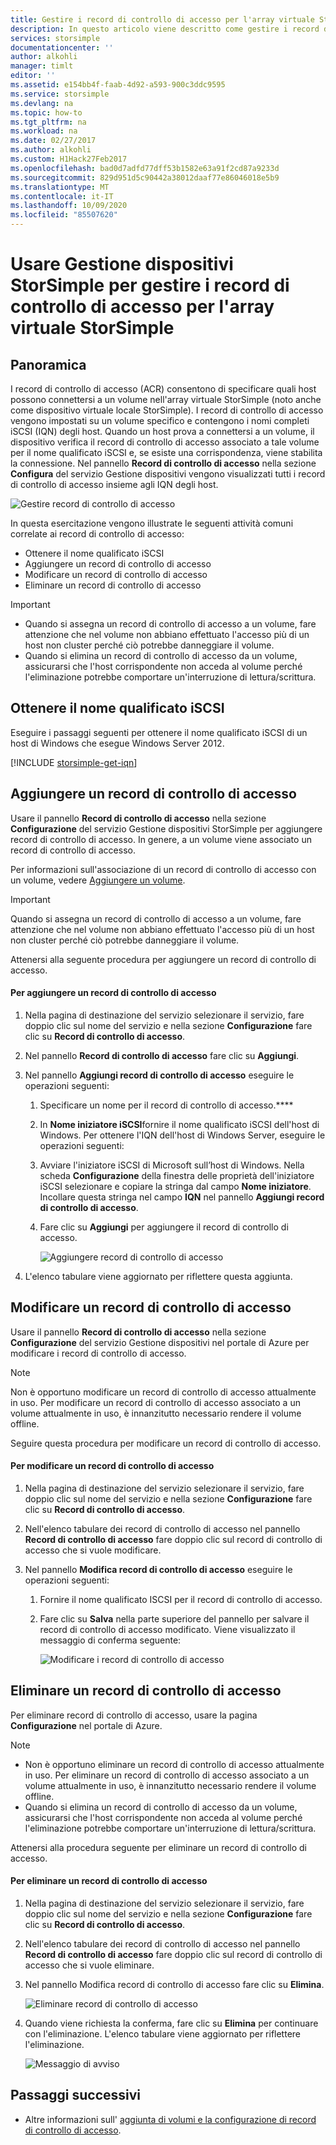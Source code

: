 ```yaml
---
title: Gestire i record di controllo di accesso per l'array virtuale StorSimple | Documentazione Microsoft
description: In questo articolo viene descritto come gestire i record di controllo di accesso (ACR) che consentono di specificare quali host possono connettersi a un volume nell'array virtuale StorSimple.
services: storsimple
documentationcenter: ''
author: alkohli
manager: timlt
editor: ''
ms.assetid: e154bb4f-faab-4d92-a593-900c3ddc9595
ms.service: storsimple
ms.devlang: na
ms.topic: how-to
ms.tgt_pltfrm: na
ms.workload: na
ms.date: 02/27/2017
ms.author: alkohli
ms.custom: H1Hack27Feb2017
ms.openlocfilehash: bad0d7adfd77dff53b1582e63a91f2cd87a9233d
ms.sourcegitcommit: 829d951d5c90442a38012daaf77e86046018e5b9
ms.translationtype: MT
ms.contentlocale: it-IT
ms.lasthandoff: 10/09/2020
ms.locfileid: "85507620"
---
```

# <a name="use-storsimple-device-manager-to-manage-access-control-records-for-storsimple-virtual-array"></a>Usare Gestione dispositivi StorSimple per gestire i record di controllo di accesso per l'array virtuale StorSimple

## <a name="overview"></a>Panoramica

I record di controllo di accesso (ACR) consentono di specificare quali host possono connettersi a un volume nell'array virtuale StorSimple (noto anche come dispositivo virtuale locale StorSimple). I record di controllo di accesso vengono impostati su un volume specifico e contengono i nomi completi iSCSI (IQN) degli host. Quando un host prova a connettersi a un volume, il dispositivo verifica il record di controllo di accesso associato a tale volume per il nome qualificato iSCSI e, se esiste una corrispondenza, viene stabilita la connessione. Nel pannello **Record di controllo di accesso** nella sezione **Configura** del servizio Gestione dispositivi vengono visualizzati tutti i record di controllo di accesso insieme agli IQN degli host.

![Gestire record di controllo di accesso](./media/storsimple-virtual-array-manage-acrs/ova-manage-acrs.png)

In questa esercitazione vengono illustrate le seguenti attività comuni correlate ai record di controllo di accesso:

* Ottenere il nome qualificato iSCSI
* Aggiungere un record di controllo di accesso
* Modificare un record di controllo di accesso
* Eliminare un record di controllo di accesso

> [!IMPORTANT]
> 
> * Quando si assegna un record di controllo di accesso a un volume, fare attenzione che nel volume non abbiano effettuato l'accesso più di un host non cluster perché ciò potrebbe danneggiare il volume.
> * Quando si elimina un record di controllo di accesso da un volume, assicurarsi che l'host corrispondente non acceda al volume perché l'eliminazione potrebbe comportare un'interruzione di lettura/scrittura.


## <a name="get-the-iqn"></a>Ottenere il nome qualificato iSCSI

Eseguire i passaggi seguenti per ottenere il nome qualificato iSCSI di un host di Windows che esegue Windows Server 2012.

[!INCLUDE [storsimple-get-iqn](../../includes/storsimple-get-iqn.md)]

## <a name="add-an-acr"></a>Aggiungere un record di controllo di accesso

Usare il pannello **Record di controllo di accesso** nella sezione **Configurazione** del servizio Gestione dispositivi StorSimple per aggiungere record di controllo di accesso. In genere, a un volume viene associato un record di controllo di accesso.

Per informazioni sull'associazione di un record di controllo di accesso con un volume, vedere [Aggiungere un volume](storsimple-virtual-array-deploy3-iscsi-setup.md#step-3-add-a-volume).

> [!IMPORTANT]
> Quando si assegna un record di controllo di accesso a un volume, fare attenzione che nel volume non abbiano effettuato l'accesso più di un host non cluster perché ciò potrebbe danneggiare il volume.


Attenersi alla seguente procedura per aggiungere un record di controllo di accesso.

#### <a name="to-add-an-acr"></a>Per aggiungere un record di controllo di accesso

1. Nella pagina di destinazione del servizio selezionare il servizio, fare doppio clic sul nome del servizio e nella sezione **Configurazione** fare clic su **Record di controllo di accesso**.
2. Nel pannello **Record di controllo di accesso** fare clic su **Aggiungi**.
3. Nel pannello **Aggiungi record di controllo di accesso** eseguire le operazioni seguenti:
   
    1. Specificare un nome per il record di controllo di accesso.****
    
    2. In **Nome iniziatore iSCSI**fornire il nome qualificato iSCSI dell'host di Windows. Per ottenere l'IQN dell'host di Windows Server, eseguire le operazioni seguenti:
   
    3. Avviare l'iniziatore iSCSI di Microsoft sull’host di Windows. Nella scheda **Configurazione** della finestra delle proprietà dell'iniziatore iSCSI selezionare e copiare la stringa dal campo **Nome iniziatore**.
    Incollare questa stringa nel campo **IQN** nel pannello **Aggiungi record di controllo di accesso**.
   
    6. Fare clic su **Aggiungi** per aggiungere il record di controllo di accesso.  
   
        ![Aggiungere record di controllo di accesso](./media/storsimple-virtual-array-manage-acrs/ova-add-acrs.png)
4. L'elenco tabulare viene aggiornato per riflettere questa aggiunta.

## <a name="edit-an-acr"></a>Modificare un record di controllo di accesso

Usare il pannello **Record di controllo di accesso** nella sezione **Configurazione** del servizio Gestione dispositivi nel portale di Azure per modificare i record di controllo di accesso.

> [!NOTE]
> Non è opportuno modificare un record di controllo di accesso attualmente in uso. Per modificare un record di controllo di accesso associato a un volume attualmente in uso, è innanzitutto necessario rendere il volume offline.


Seguire questa procedura per modificare un record di controllo di accesso.

#### <a name="to-edit-an-acr"></a>Per modificare un record di controllo di accesso

1. Nella pagina di destinazione del servizio selezionare il servizio, fare doppio clic sul nome del servizio e nella sezione **Configurazione** fare clic su **Record di controllo di accesso**.
2. Nell'elenco tabulare dei record di controllo di accesso nel pannello **Record di controllo di accesso** fare doppio clic sul record di controllo di accesso che si vuole modificare.
3. Nel pannello **Modifica record di controllo di accesso** eseguire le operazioni seguenti:
   
    1. Fornire il nome qualificato ISCSI per il record di controllo di accesso.
   
    2. Fare clic su **Salva** nella parte superiore del pannello per salvare il record di controllo di accesso modificato. Viene visualizzato il messaggio di conferma seguente:
   
        ![Modificare i record di controllo di accesso](./media/storsimple-virtual-array-manage-acrs/ova-edit-acrs.png)

## <a name="delete-an-access-control-record"></a>Eliminare un record di controllo di accesso

Per eliminare record di controllo di accesso, usare la pagina **Configurazione** nel portale di Azure.

> [!NOTE]
> 
> * Non è opportuno eliminare un record di controllo di accesso attualmente in uso. Per eliminare un record di controllo di accesso associato a un volume attualmente in uso, è innanzitutto necessario rendere il volume offline.
> * Quando si elimina un record di controllo di accesso da un volume, assicurarsi che l'host corrispondente non acceda al volume perché l'eliminazione potrebbe comportare un'interruzione di lettura/scrittura.


Attenersi alla procedura seguente per eliminare un record di controllo di accesso.

#### <a name="to-delete-an-access-control-record"></a>Per eliminare un record di controllo di accesso

1. Nella pagina di destinazione del servizio selezionare il servizio, fare doppio clic sul nome del servizio e nella sezione **Configurazione** fare clic su **Record di controllo di accesso**.

2. Nell'elenco tabulare dei record di controllo di accesso nel pannello **Record di controllo di accesso** fare doppio clic sul record di controllo di accesso che si vuole eliminare.

3. Nel pannello Modifica record di controllo di accesso fare clic su **Elimina**.
   
    ![Eliminare record di controllo di accesso](./media/storsimple-virtual-array-manage-acrs/ova-del-acrs.png)

4. Quando viene richiesta la conferma, fare clic su **Elimina** per continuare con l'eliminazione. L'elenco tabulare viene aggiornato per riflettere l'eliminazione.
   
   ![Messaggio di avviso](./media/storsimple-virtual-array-manage-acrs/ova-del-acrs-warning.png)

## <a name="next-steps"></a>Passaggi successivi

* Altre informazioni sull' [aggiunta di volumi e la configurazione di record di controllo di accesso](storsimple-virtual-array-deploy3-iscsi-setup.md#step-3-add-a-volume).

